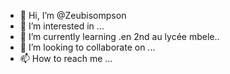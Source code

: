 - 👋 Hi, I’m @Zeubisompson
- 👀 I’m interested in ...
- 🌱 I’m currently learning .en 2nd au lycée mbele..
- 💞️ I’m looking to collaborate on ...
- 📫 How to reach me ...

<!---
Zeubisompson/Zeubisompson is a ✨ special ✨ repository because its `README.md` (this file) appears on your GitHub profile.
You can click the Preview link to take a look at your changes.
--->
